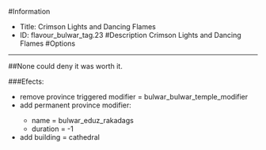 #Information
 - Title: Crimson Lights and Dancing Flames
 - ID: flavour_bulwar_tag.23
#Description
Crimson Lights and Dancing Flames
#Options

___
##None could deny it was worth it.

###Efects:<ul><li>remove province triggered modifier = bulwar_bulwar_temple_modifier</li><li>add permanent province modifier:</li><ul><li>name = bulwar_eduz_rakadags</li><li>duration = -1</li></ul><li>add building = cathedral</li></ul>
